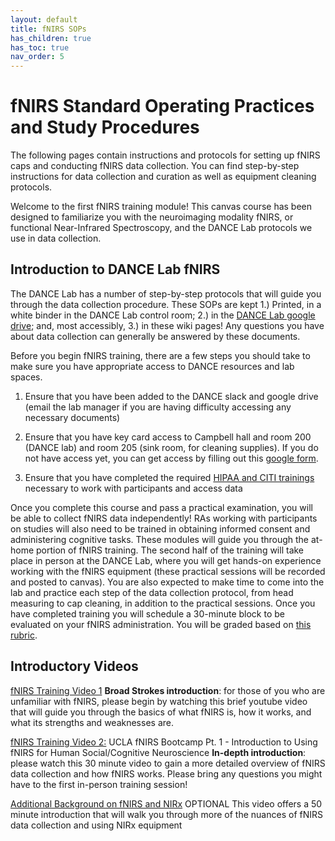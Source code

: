 ```yaml
---
layout: default
title: fNIRS SOPs
has_children: true
has_toc: true
nav_order: 5
---
```


# fNIRS Standard Operating Practices and Study Procedures

The following pages contain instructions and protocols for setting up fNIRS caps and conducting fNIRS data collection. You can find step-by-step instructions for data collection and curation as well as equipment cleaning protocols.

Welcome to the first fNIRS training module! This canvas course has been designed to familiarize you with the neuroimaging modality fNIRS, or functional Near-Infrared Spectroscopy, and the DANCE Lab protocols we use in data collection.

## Introduction to DANCE Lab fNIRS

The DANCE Lab has a number of step-by-step protocols that will guide you through the data collection procedure. These SOPs are kept 1.) Printed, in a white binder in the DANCE Lab control room; 2.) in the [DANCE Lab google drive](https://drive.google.com/drive/folders/1bJeYDBXjKn9TenocR24nVK_wIFZWcl4K?ths=true); and, most accessibly, 3.) in these wiki pages! Any questions you have about data collection can generally be answered by these documents. 


Before you begin fNIRS training, there are a few steps you should take to make sure you have appropriate access to DANCE resources and lab spaces. 

1. Ensure that you have been added to the DANCE slack and google drive (email the lab manager if you are having difficulty accessing any necessary documents) 

2. Ensure that you have key card access to Campbell hall and room 200 (DANCE lab) and room 205 (sink room, for cleaning supplies). If you do not have access yet, you can get access by filling out this [google form](https://z.umn.edu/ICDaccess). 

3. Ensure that you have completed the required [HIPAA and CITI trainings](https://dance-lab.github.io/DANCE-Management/docs/undergrad_ras/onboarding/) necessary to work with participants and access data


Once you complete this course and pass a practical examination, you will be able to collect fNIRS data independently! RAs working with participants on studies will also need to be trained in obtaining informed consent and administering cognitive tasks. These modules will guide you through the at-home portion of fNIRS training. The second half of the training will take place in person at the DANCE Lab, where you will get hands-on experience working with the fNIRS equipment (these practical sessions will be recorded and posted to canvas). You are also expected to make time to come into the lab and practice each step of the data collection protocol, from head measuring to cap cleaning, in addition to the practical sessions. Once you have completed training you will schedule a 30-minute block to be evaluated on your fNIRS administration. You will be graded based on [this rubric](https://docs.google.com/document/d/1pkP81NdA28miadirNdQlSYtA4JvxsitJlXVzzJpVgFM/edit?usp=sharing). 

 ## Introductory Videos

[fNIRS Training Video 1](https://www.youtube.com/watch?v=y_mTFjNN5dc)
**Broad Strokes introduction**: for those of you who are unfamiliar with fNIRS, please begin by watching this brief youtube video that will guide you through the basics of what fNIRS is, how it works, and what its strengths and weaknesses are.

 

[fNIRS Training Video 2:](https://www.youtube.com/watch?v=TEMNe5ROsw4) UCLA fNIRS Bootcamp Pt. 1 - Introduction to Using fNIRS for Human Social/Cognitive Neuroscience
**In-depth introduction**: please watch this 30 minute video to gain a more detailed overview of fNIRS data collection and how fNIRS works. Please bring any questions you might have to the first in-person training session!

 

[Additional Background on fNIRS and NIRx](https://www.youtube.com/watch?v=KtibfRpV1gI)
OPTIONAL This video offers a 50 minute introduction that will walk you through more of the nuances of fNIRS data collection and using NIRx equipment